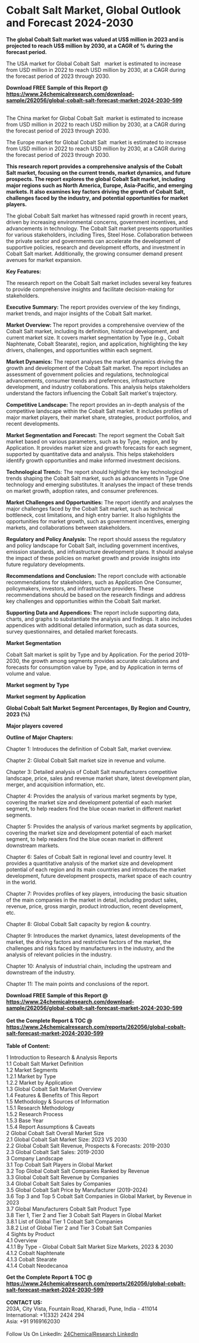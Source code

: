<h1>Cobalt Salt Market, Global Outlook and Forecast 2024-2030</h1><p><strong>The global Cobalt Salt market was valued at US$ million in 2023 and is projected to reach US$ million by 2030, at a CAGR of % during the forecast period.</strong></p><p>
</p><p>The USA market for Global Cobalt Salt   market is estimated to increase from USD million in 2022 to reach USD million by 2030, at a CAGR during the forecast period of 2023 through 2030.</p><div><b>Download FREE Sample of this Report @ 
            <a href="https://www.24chemicalresearch.com/download-sample/262056/global-cobalt-salt-forecast-market-2024-2030-599">
            https://www.24chemicalresearch.com/download-sample/262056/global-cobalt-salt-forecast-market-2024-2030-599</a></b></div><br><p>
</p><p>The China market for Global Cobalt Salt  market is estimated to increase from USD million in 2022 to reach USD million by 2030, at a CAGR during the forecast period of 2023 through 2030.</p><p>
</p><p>The Europe market for Global Cobalt Salt  market is estimated to increase from USD million in 2022 to reach USD million by 2030, at a CAGR during the forecast period of 2023 through 2030.</p><p>
</p><p><strong>This research report provides a comprehensive analysis of the Cobalt Salt market, focusing on the current trends, market dynamics, and future prospects. The report explores the global Cobalt Salt market, including major regions such as North America, Europe, Asia-Pacific, and emerging markets. It also examines key factors driving the growth of Cobalt Salt, challenges faced by the industry, and potential opportunities for market players.</strong></p><p>
The global Cobalt Salt market has witnessed rapid growth in recent years, driven by increasing environmental concerns, government incentives, and advancements in technology. The Cobalt Salt market presents opportunities for various stakeholders, including Tires, Steel Hose. Collaboration between the private sector and governments can accelerate the development of supportive policies, research and development efforts, and investment in Cobalt Salt market. Additionally, the growing consumer demand present avenues for market expansion.</p><p>
<strong>Key Features:</strong></p><p>
The research report on the Cobalt Salt market includes several key features to provide comprehensive insights and facilitate decision-making for stakeholders.</p><p>
<strong>Executive Summary: </strong>The report provides overview of the key findings, market trends, and major insights of the Cobalt Salt market.</p><p>
<strong>Market Overview: </strong>The report provides a comprehensive overview of the Cobalt Salt market, including its definition, historical development, and current market size. It covers market segmentation by Type (e.g., Cobalt Naphtenate, Cobalt Stearate), region, and application, highlighting the key drivers, challenges, and opportunities within each segment.</p><p>
<strong>Market Dynamics: </strong>The report analyses the market dynamics driving the growth and development of the Cobalt Salt market. The report includes an assessment of government policies and regulations, technological advancements, consumer trends and preferences, infrastructure development, and industry collaborations. This analysis helps stakeholders understand the factors influencing the Cobalt Salt market's trajectory.</p><p>
<strong>Competitive Landscape: </strong>The report provides an in-depth analysis of the competitive landscape within the Cobalt Salt market. It includes profiles of major market players, their market share, strategies, product portfolios, and recent developments.</p><p>
<strong>Market Segmentation and Forecast:</strong> The report segment the Cobalt Salt market based on various parameters, such as by Type, region, and by Application. It provides market size and growth forecasts for each segment, supported by quantitative data and analysis. This helps stakeholders identify growth opportunities and make informed investment decisions.</p><p>
<strong>Technological Tren</strong>ds: The report should highlight the key technological trends shaping the Cobalt Salt market, such as advancements in Type One technology and emerging substitutes. It analyses the impact of these trends on market growth, adoption rates, and consumer preferences.</p><p>
<strong>Market Challenges and Opportunities:</strong> The report identify and analyses the major challenges faced by the Cobalt Salt market, such as technical bottleneck, cost limitations, and high entry barrier. It also highlights the opportunities for market growth, such as government incentives, emerging markets, and collaborations between stakeholders.</p><p>
<strong>Regulatory and Policy Analysis:</strong> The report should assess the regulatory and policy landscape for Cobalt Salt, including government incentives, emission standards, and infrastructure development plans. It should analyse the impact of these policies on market growth and provide insights into future regulatory developments.</p><p>
<strong>Recommendations and Conclusion: </strong>The report conclude with actionable recommendations for stakeholders, such as Application One Consumer, policymakers, investors, and infrastructure providers. These recommendations should be based on the research findings and address key challenges and opportunities within the Cobalt Salt market.</p><p>
<strong>Supporting Data and Appendices: T</strong>he report include supporting data, charts, and graphs to substantiate the analysis and findings. It also includes appendices with additional detailed information, such as data sources, survey questionnaires, and detailed market forecasts.</p><p>
<strong>Market Segmentation</strong></p><p>
Cobalt Salt market is split by Type and by Application. For the period 2019-2030, the growth among segments provides accurate calculations and forecasts for consumption value by Type, and by Application in terms of volume and value.</p><p>
<strong>Market segment by Type</strong></p><p>
</p><p>
</p><p><strong>Market segment by Application</strong></p><p>
</p><p>
</p><p><strong>Global Cobalt Salt Market Segment Percentages, By Region and Country, 2023 (%)</strong></p><p>
</p><p>
</p><p><strong>Major players covered</strong></p><p>
</p><p>
</p><p><strong>Outline of Major Chapters:</strong></p><p>
Chapter 1: Introduces the definition of Cobalt Salt, market overview.</p><p>
Chapter 2: Global Cobalt Salt market size in revenue and volume.</p><p>
Chapter 3: Detailed analysis of Cobalt Salt manufacturers competitive landscape, price, sales and revenue market share, latest development plan, merger, and acquisition information, etc.</p><p>
Chapter 4: Provides the analysis of various market segments by type, covering the market size and development potential of each market segment, to help readers find the blue ocean market in different market segments.</p><p>
Chapter 5: Provides the analysis of various market segments by application, covering the market size and development potential of each market segment, to help readers find the blue ocean market in different downstream markets.</p><p>
Chapter 6: Sales of Cobalt Salt in regional level and country level. It provides a quantitative analysis of the market size and development potential of each region and its main countries and introduces the market development, future development prospects, market space of each country in the world.</p><p>
Chapter 7: Provides profiles of key players, introducing the basic situation of the main companies in the market in detail, including product sales, revenue, price, gross margin, product introduction, recent development, etc.</p><p>
Chapter 8: Global Cobalt Salt capacity by region &amp; country.</p><p>
Chapter 9: Introduces the market dynamics, latest developments of the market, the driving factors and restrictive factors of the market, the challenges and risks faced by manufacturers in the industry, and the analysis of relevant policies in the industry.</p><p>
Chapter 10: Analysis of industrial chain, including the upstream and downstream of the industry.</p><p>
Chapter 11: The main points and conclusions of the report.</p><div><b>Download FREE Sample of this Report @ 
            <a href="https://www.24chemicalresearch.com/download-sample/262056/global-cobalt-salt-forecast-market-2024-2030-599">
            https://www.24chemicalresearch.com/download-sample/262056/global-cobalt-salt-forecast-market-2024-2030-599</a></b></div><br><div><b>Get the Complete Report & TOC @ 
            <a href="https://www.24chemicalresearch.com/reports/262056/global-cobalt-salt-forecast-market-2024-2030-599">
            https://www.24chemicalresearch.com/reports/262056/global-cobalt-salt-forecast-market-2024-2030-599</a></b></div><br>
            <b>Table of Content:</b><p>1 Introduction to Research & Analysis Reports<br />
    1.1 Cobalt Salt Market Definition<br />
    1.2 Market Segments<br />
        1.2.1 Market by Type<br />
        1.2.2 Market by Application<br />
    1.3 Global Cobalt Salt Market Overview<br />
    1.4 Features & Benefits of This Report<br />
    1.5 Methodology & Sources of Information<br />
        1.5.1 Research Methodology<br />
        1.5.2 Research Process<br />
        1.5.3 Base Year<br />
        1.5.4 Report Assumptions & Caveats<br />
2 Global Cobalt Salt Overall Market Size<br />
    2.1 Global Cobalt Salt Market Size: 2023 VS 2030<br />
    2.2 Global Cobalt Salt Revenue, Prospects & Forecasts: 2019-2030<br />
    2.3 Global Cobalt Salt Sales: 2019-2030<br />
3 Company Landscape<br />
    3.1 Top Cobalt Salt Players in Global Market<br />
    3.2 Top Global Cobalt Salt Companies Ranked by Revenue<br />
    3.3 Global Cobalt Salt Revenue by Companies<br />
    3.4 Global Cobalt Salt Sales by Companies<br />
    3.5 Global Cobalt Salt Price by Manufacturer (2019-2024)<br />
    3.6 Top 3 and Top 5 Cobalt Salt Companies in Global Market, by Revenue in 2023<br />
    3.7 Global Manufacturers Cobalt Salt Product Type<br />
    3.8 Tier 1, Tier 2 and Tier 3 Cobalt Salt Players in Global Market<br />
        3.8.1 List of Global Tier 1 Cobalt Salt Companies<br />
        3.8.2 List of Global Tier 2 and Tier 3 Cobalt Salt Companies<br />
4 Sights by Product<br />
    4.1 Overview<br />
        4.1.1 By Type - Global Cobalt Salt Market Size Markets, 2023 & 2030<br />
        4.1.2 Cobalt Naphtenate<br />
        4.1.3 Cobalt Stearate<br />
        4.1.4 Cobalt Neodecanoa</p><div><b>Get the Complete Report & TOC @ 
            <a href="https://www.24chemicalresearch.com/reports/262056/global-cobalt-salt-forecast-market-2024-2030-599">
            https://www.24chemicalresearch.com/reports/262056/global-cobalt-salt-forecast-market-2024-2030-599</a></b></div><br><b>CONTACT US:</b><br>
            203A, City Vista, Fountain Road, Kharadi, Pune, India - 411014<br>
            International: +1(332) 2424 294<br>
            Asia: +91 9169162030 <br><br>
            Follow Us On LinkedIn: <a href="https://www.linkedin.com/company/24chemicalresearch/">24ChemicalResearch LinkedIn</a>